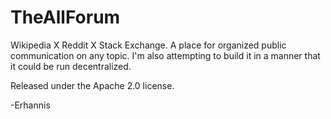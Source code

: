 # TheAllForum
Wikipedia X Reddit X Stack Exchange.  A place for organized public communication on any topic.  I'm also attempting to build it in a manner that it could be run decentralized.

Released under the Apache 2.0 license.

-Erhannis